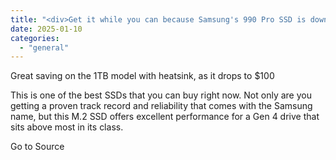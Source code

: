 ```yaml
---
title: "<div>Get it while you can because Samsung's 990 Pro SSD is down to the best price we've seen in quite some time</div>"
date: 2025-01-10
categories: 
  - "general"
---
```


Great saving on the 1TB model with heatsink, as it drops to $100

This is one of the best SSDs that you can buy right now. Not only are you getting a proven track record and reliability that comes with the Samsung name, but this M.2 SSD offers excellent performance for a Gen 4 drive that sits above most in its class.

Go to Source
